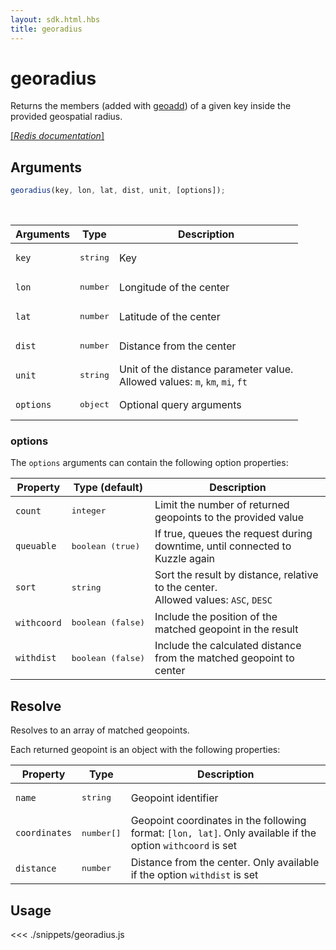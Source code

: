 ```yaml
---
layout: sdk.html.hbs
title: georadius
---
```


# georadius

Returns the members (added with [geoadd](/sdk/js/6/ms/geoadd/)) of a given key inside the provided geospatial radius.

[[_Redis documentation_]](https://redis.io/commands/georadius)

## Arguments

```js
georadius(key, lon, lat, dist, unit, [options]);
```

<br/>

| Arguments | Type              | Description                                                                     |
| --------- | ----------------- | ------------------------------------------------------------------------------- |
| `key`     | <pre>string</pre> | Key                                                                             |
| `lon`     | <pre>number</pre> | Longitude of the center                                                         |
| `lat`     | <pre>number</pre> | Latitude of the center                                                          |
| `dist`    | <pre>number</pre> | Distance from the center                                                        |
| `unit`    | <pre>string</pre> | Unit of the distance parameter value.<br/>Allowed values: `m`, `km`, `mi`, `ft` |
| `options` | <pre>object</pre> | Optional query arguments                                                        |

### options

The `options` arguments can contain the following option properties:

| Property    | Type (default)             | Description                                                                            |
| ----------- | -------------------------- | -------------------------------------------------------------------------------------- |
| `count`     | <pre>integer</pre>         | Limit the number of returned geopoints to the provided value                           |
| `queuable`  | <pre>boolean (true)</pre>  | If true, queues the request during downtime, until connected to Kuzzle again           |
| `sort`      | <pre>string</pre>          | Sort the result by distance, relative to the center.<br/>Allowed values: `ASC`, `DESC` |
| `withcoord` | <pre>boolean (false)</pre> | Include the position of the matched geopoint in the result                             |
| `withdist`  | <pre>boolean (false)</pre> | Include the calculated distance from the matched geopoint to center                    |

## Resolve

Resolves to an array of matched geopoints.

Each returned geopoint is an object with the following properties:

| Property      | Type                | Description                                                                                                 |
| ------------- | ------------------- | ----------------------------------------------------------------------------------------------------------- |
| `name`        | <pre>string</pre>   | Geopoint identifier                                                                                         |
| `coordinates` | <pre>number[]</pre> | Geopoint coordinates in the following format: `[lon, lat]`. Only available if the option `withcoord` is set |
| `distance`    | <pre>number</pre>   | Distance from the center. Only available if the option `withdist` is set                                    |

## Usage

<<< ./snippets/georadius.js
